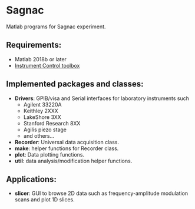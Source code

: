 # Sagnac
Matlab programs for Sagnac experiment. 

## Requirements:
* Matlab 2018b or later
* [Instrument Control toolbox](https://www.mathworks.com/products/instrument.html)

## Implemented packages and classes:
* **Drivers**: GPIB/visa and Serial interfaces for laboratory instruments such 
    * Agilent 33220A
    * Keithley 2XXX
    * LakeShore 3XX
    * Stanford Research 8XX
    * Agilis piezo stage
    * and others...
* **Recorder**: Universal data acquisition class.
* **make**: helper functions for Recorder class.
* **plot**: Data plotting functions.
* **util**: data analysis/modification helper functions.

## Applications:
* **slicer**: GUI to browse 2D data such as frequency-amplitude modulation scans and plot 1D slices.
